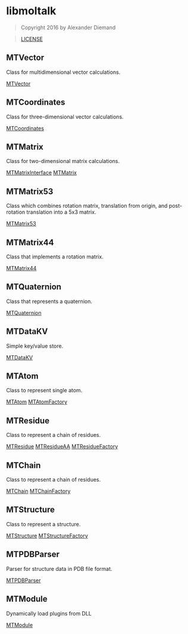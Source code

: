 
# libmoltalk

>  Copyright 2016 by Alexander Diemand

>  [LICENSE](../../LICENSE)

## MTVector

Class for multidimensional vector calculations.

[MTVector](MTVector.hpp.md)

## MTCoordinates

Class for three-dimensional vector calculations.

[MTCoordinates](MTCoordinates.hpp.md)

## MTMatrix

Class for two-dimensional matrix calculations.

[MTMatrixInterface](MTMatrixInterface.hpp.md)
[MTMatrix](MTMatrix.hpp.md)

## MTMatrix53

Class which combines rotation matrix, translation from origin,
and post-rotation translation into a 5x3 matrix.

[MTMatrix53](MTMatrix53.hpp.md)

## MTMatrix44

Class that implements a rotation matrix.

[MTMatrix44](MTMatrix44.hpp.md)

## MTQuaternion

Class that represents a quaternion.

[MTQuaternion](MTQuaternion.hpp.md)

## MTDataKV

Simple key/value store.

[MTDataKV](MTDataKV.hpp.md)


## MTAtom

Class to represent single atom.

[MTAtom](MTAtom.hpp.md)
[MTAtomFactory](MTAtomFactory.hpp.md)

## MTResidue

Class to represent a chain of residues.

[MTResidue](MTResidue.hpp.md)
[MTResidueAA](MTResidueAA.hpp.md)
[MTResidueFactory](MTResidueFactory.hpp.md)

## MTChain

Class to represent a chain of residues.

[MTChain](MTChain.hpp.md)
[MTChainFactory](MTChainFactory.hpp.md)

## MTStructure

Class to represent a structure.

[MTStructure](MTStructure.hpp.md)
[MTStructureFactory](MTStructureFactory.hpp.md)

## MTPDBParser

Parser for structure data in PDB file format.

[MTPDBParser](MTPDBParser.hpp.md)

## MTModule

Dynamically load plugins from DLL

[MTModule](MTModule.hpp.md)

